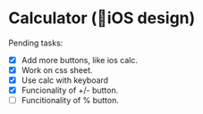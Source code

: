 # Calculator (📱iOS design)

Pending tasks:
- [x] Add more buttons, like ios calc.
- [x] Work on css sheet.
- [x] Use calc with keyboard
- [x] Funcionality of +/- button.
- [ ] Funcitionality of % button.
